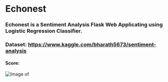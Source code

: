 # Echonest
### Echonest is a Sentiment Analysis Flask Web Applicating using Logistic Regression Classifier.
### Dataset: https://www.kaggle.com/bharath5673/sentiment-analysis

#### Score:
![Image of ](https://i.imgur.com/bjXfv1V.png)